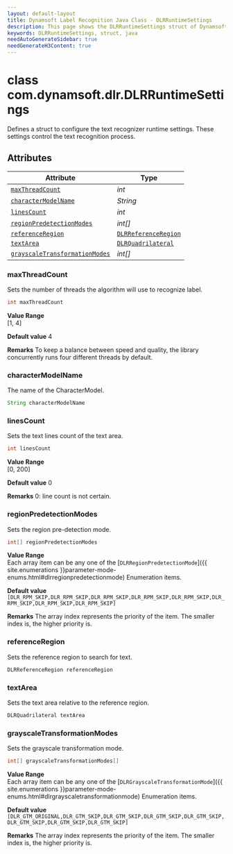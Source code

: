 ```yaml
---
layout: default-layout
title: Dynamsoft Label Recognition Java Class - DLRRuntimeSettings
description: This page shows the DLRRuntimeSettings struct of Dynamsoft Label Recognition for Java Language.
keywords: DLRRuntimeSettings, struct, java
needAutoGenerateSidebar: true
needGenerateH3Content: true
---
```



# class com.dynamsoft.dlr.DLRRuntimeSettings
Defines a struct to configure the text recognizer runtime settings. These settings control the text recognition process.
  

## Attributes
  
| Attribute | Type |
|---------- | ---- |
| [`maxThreadCount`](#maxthreadcount) | *int* |
| [`characterModelName`](#charactermodelname) | *String* |
| [`linesCount`](#linescount) | *int* |
| [`regionPredetectionModes`](#regionpredetectionmodes) | *int\[\]* |
| [`referenceRegion`](#referenceregion) | [`DLRReferenceRegion`](dlr-reference-region.md) |
| [`textArea`](#textarea) | [`DLRQuadrilateral`](dlr-quadrilateral.md) |
| [`grayscaleTransformationModes`](#grayscaletransformationmodes) | *int\[\]* |


### maxThreadCount
Sets the number of threads the algorithm will use to recognize label.
```java
int maxThreadCount
```
**Value Range**   
    [1, 4]
      
**Default value**
    4
    
**Remarks** 
    To keep a balance between speed and quality, the library concurrently runs four different threads by default.

### characterModelName
The name of the CharacterModel.
```java
String characterModelName
```

### linesCount
Sets the text lines count of the text area.
```java
int linesCount
```
**Value Range**   
    [0, 200]
      
**Default value**
    0
    
**Remarks** 
    0: line count is not certain.


### regionPredetectionModes
Sets the region pre-detection mode.
```java
int[] regionPredetectionModes
```
**Value Range**   
    Each array item can be any one of the [`DLRRegionPredetectionMode`]({{ site.enumerations }}parameter-mode-enums.html#dlrregionpredetectionmode) Enumeration items.
      
**Default value**
    `[DLR_RPM_SKIP,DLR_RPM_SKIP,DLR_RPM_SKIP,DLR_RPM_SKIP,DLR_RPM_SKIP,DLR_RPM_SKIP,DLR_RPM_SKIP,DLR_RPM_SKIP]`
    
**Remarks** 
    The array index represents the priority of the item. The smaller index is, the higher priority is.


### referenceRegion
Sets the reference region to search for text.
```java
DLRReferenceRegion referenceRegion
```

### textArea
Sets the text area relative to the reference region.
```java
DLRQuadrilateral textArea
```

### grayscaleTransformationModes
Sets the grayscale transformation mode.
```java
int[] grayscaleTransformationModes[]
```
**Value Range**   
    Each array item can be any one of the [`DLRGrayscaleTransformationMode`]({{ site.enumerations }}parameter-mode-enums.html#dlrgrayscaletransformationmode) Enumeration items.
      
**Default value**
    `[DLR_GTM_ORIGINAL,DLR_GTM_SKIP,DLR_GTM_SKIP,DLR_GTM_SKIP,DLR_GTM_SKIP,DLR_GTM_SKIP,DLR_GTM_SKIP,DLR_GTM_SKIP]`
    
**Remarks** 
    The array index represents the priority of the item. The smaller index is, the higher priority is.
  

